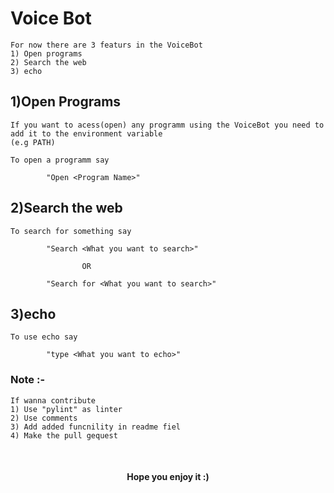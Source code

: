 # <b>Voice Bot</b>
	For now there are 3 featurs in the VoiceBot
	1) Open programs
	2) Search the web
	3) echo

## <b>1)Open Programs</b>
	If you want to acess(open) any programm using the VoiceBot you need to add it to the environment variable 
	(e.g PATH)

	To open a programm say

			"Open <Program Name>"


## <b>2)Search the web</b>
	To search for something say 

			"Search <What you want to search>"
					
					OR

			"Search for <What you want to search>"

## <b>3)echo</b>
	To use echo say 

			"type <What you want to echo>"

### <b>Note :-</b> 
	If wanna contribute 
	1) Use "pylint" as linter
	2) Use comments 
	3) Add added funcnility in readme fiel 
	4) Make the pull gequest

<br>

#### <center><b>Hope you enjoy it :)</b><ccenter>

